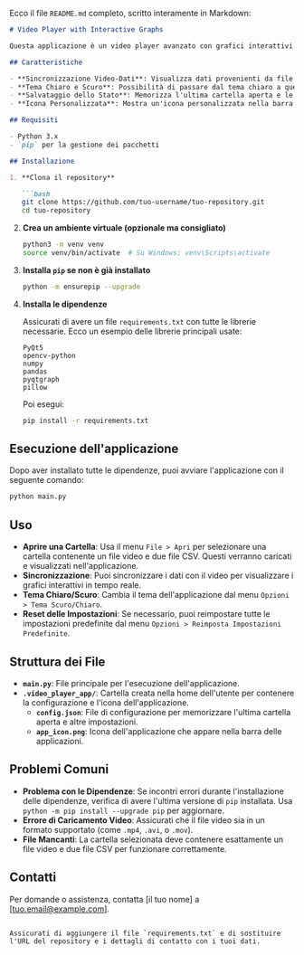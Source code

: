 Ecco il file `README.md` completo, scritto interamente in Markdown:

```markdown
# Video Player with Interactive Graphs

Questa applicazione è un video player avanzato con grafici interattivi che permette di visualizzare dati sincronizzati da sensori insieme al video, con funzionalità aggiuntive per il controllo della riproduzione e l'analisi dei dati.

## Caratteristiche

- **Sincronizzazione Video-Dati**: Visualizza dati provenienti da file CSV in tempo reale accanto al video.
- **Tema Chiaro e Scuro**: Possibilità di passare dal tema chiaro a quello scuro.
- **Salvataggio dello Stato**: Memorizza l'ultima cartella aperta e le impostazioni dell'utente.
- **Icona Personalizzata**: Mostra un'icona personalizzata nella barra delle applicazioni.

## Requisiti

- Python 3.x
- `pip` per la gestione dei pacchetti

## Installazione

1. **Clona il repository**

   ```bash
   git clone https://github.com/tuo-username/tuo-repository.git
   cd tuo-repository
   ```

2. **Crea un ambiente virtuale (opzionale ma consigliato)**

   ```bash
   python3 -m venv venv
   source venv/bin/activate  # Su Windows: venv\Scripts\activate
   ```

3. **Installa `pip` se non è già installato**

   ```bash
   python -m ensurepip --upgrade
   ```

4. **Installa le dipendenze**

   Assicurati di avere un file `requirements.txt` con tutte le librerie necessarie. Ecco un esempio delle librerie principali usate:

   ```plaintext
   PyQt5
   opencv-python
   numpy
   pandas
   pyqtgraph
   pillow
   ```

   Poi esegui:

   ```bash
   pip install -r requirements.txt
   ```

## Esecuzione dell'applicazione

Dopo aver installato tutte le dipendenze, puoi avviare l'applicazione con il seguente comando:

```bash
python main.py
```

## Uso

- **Aprire una Cartella**: Usa il menu `File > Apri` per selezionare una cartella contenente un file video e due file CSV. Questi verranno caricati e visualizzati nell'applicazione.
- **Sincronizzazione**: Puoi sincronizzare i dati con il video per visualizzare i grafici interattivi in tempo reale.
- **Tema Chiaro/Scuro**: Cambia il tema dell'applicazione dal menu `Opzioni > Tema Scuro/Chiaro`.
- **Reset delle Impostazioni**: Se necessario, puoi reimpostare tutte le impostazioni predefinite dal menu `Opzioni > Reimposta Impostazioni Predefinite`.

## Struttura dei File

- **`main.py`**: File principale per l'esecuzione dell'applicazione.
- **`.video_player_app/`**: Cartella creata nella home dell'utente per contenere la configurazione e l'icona dell'applicazione.
  - **`config.json`**: File di configurazione per memorizzare l'ultima cartella aperta e altre impostazioni.
  - **`app_icon.png`**: Icona dell'applicazione che appare nella barra delle applicazioni.

## Problemi Comuni

- **Problema con le Dipendenze**: Se incontri errori durante l'installazione delle dipendenze, verifica di avere l'ultima versione di `pip` installata. Usa `python -m pip install --upgrade pip` per aggiornare.
- **Errore di Caricamento Video**: Assicurati che il file video sia in un formato supportato (come `.mp4`, `.avi`, o `.mov`).
- **File Mancanti**: La cartella selezionata deve contenere esattamente un file video e due file CSV per funzionare correttamente.

## Contatti

Per domande o assistenza, contatta [il tuo nome] a [tuo.email@example.com].
```

Assicurati di aggiungere il file `requirements.txt` e di sostituire l'URL del repository e i dettagli di contatto con i tuoi dati.